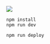 ![](https://gh.codingstark.com/ai-badge?prompt=programmer%20quotes&style=flat&color=blue&label=%F0%9F%98%BA)


```
npm install
npm run dev
```

```
npm run deploy
```
